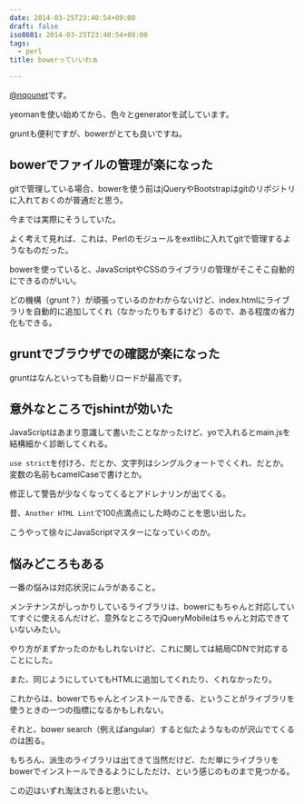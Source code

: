 ```yaml
---
date: 2014-03-25T23:40:54+09:00
draft: false
iso8601: 2014-03-25T23:40:54+09:00
tags:
  - perl
title: bowerっていいわぁ

---
```


<p><a href="https://twitter.com/nqounet">@nqounet</a>です。</p>

<p>yeomanを使い始めてから、色々とgeneratorを試しています。</p>

<p>gruntも便利ですが、bowerがとても良いですね。</p>



<h2>bowerでファイルの管理が楽になった</h2>

<p>gitで管理している場合、bowerを使う前はjQueryやBootstrapはgitのリポジトリに入れておくのが普通だと思う。</p>

<p>今までは実際にそうしていた。</p>

<p>よく考えて見れば、これは、Perlのモジュールをextlibに入れてgitで管理するようなものだった。</p>

<p>bowerを使っていると、JavaScriptやCSSのライブラリの管理がそこそこ自動的にできるのがいい。</p>

<p>どの機構（grunt？）が頑張っているのかわからないけど、index.htmlにライブラリを自動的に追加してくれ（なかったりもするけど）るので、ある程度の省力化もできる。</p>

<h2>gruntでブラウザでの確認が楽になった</h2>

<p>gruntはなんといっても自動リロードが最高です。</p>

<h2>意外なところでjshintが効いた</h2>

<p>JavaScriptはあまり意識して書いたことなかったけど、yoで入れるとmain.jsを結構細かく診断してくれる。</p>

<p><code>use strict</code>を付けろ、だとか、文字列はシングルクォートでくくれ、だとか。変数の名前もcamelCaseで書けとか。</p>

<p>修正して警告が少なくなってくるとアドレナリンが出てくる。</p>

<p>昔、<code>Another HTML Lint</code>で100点満点にした時のことを思い出した。</p>

<p>こうやって徐々にJavaScriptマスターになっていくのか。</p>

<h2>悩みどころもある</h2>

<p>一番の悩みは対応状況にムラがあること。</p>

<p>メンテナンスがしっかりしているライブラリは、bowerにもちゃんと対応していてすぐに使えるんだけど、意外なところでjQueryMobileはちゃんと対応できていないみたい。</p>

<p>やり方がまずかったのかもしれないけど、これに関しては結局CDNで対応することにした。</p>

<p>また、同じようにしていてもHTMLに追加してくれたり、くれなかったり。</p>

<p>これからは、bowerでちゃんとインストールできる、ということがライブラリを使うときの一つの指標になるかもしれない。</p>

<p>それと、bower search（例えばangular）すると似たようなものが沢山でてくるのは困る。</p>

<p>もちろん、派生のライブラリは出てきて当然だけど、ただ単にライブラリをbowerでインストールできるようにしただけ、という感じのものまで見つかる。</p>

<p>この辺はいずれ淘汰されると思いたい。</p>
    	